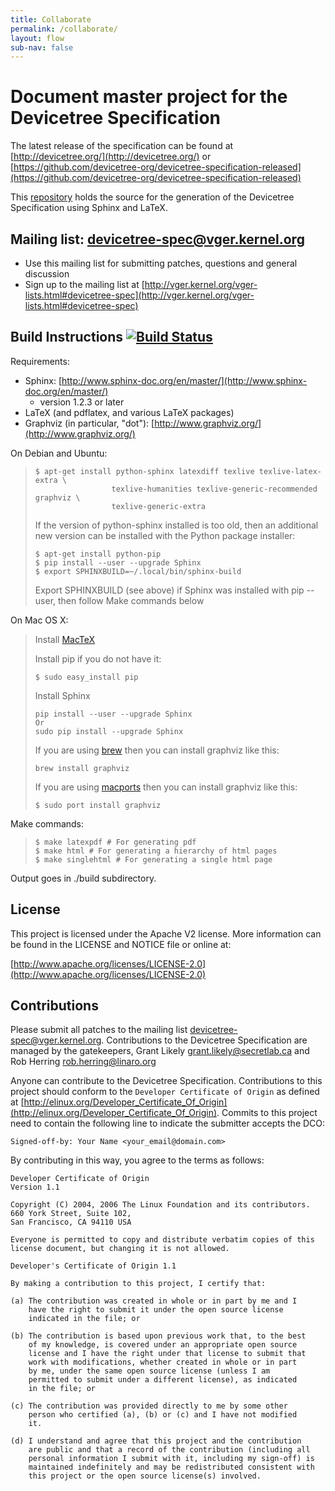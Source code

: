 ```yaml
---
title: Collaborate
permalink: /collaborate/
layout: flow
sub-nav: false
---
```

# Document master project for the Devicetree Specification

The latest release of the specification can be found at [http://devicetree.org/](http://devicetree.org/) or [https://github.com/devicetree-org/devicetree-specification-released](https://github.com/devicetree-org/devicetree-specification-released)

This [repository](https://github.com/devicetree-org/devicetree-specification) holds the source for the generation of the Devicetree Specification using Sphinx and LaTeX.

## Mailing list: devicetree-spec@vger.kernel.org

*   Use this mailing list for submitting patches, questions and general discussion
*   Sign up to the mailing list at [http://vger.kernel.org/vger-lists.html#devicetree-spec](http://vger.kernel.org/vger-lists.html#devicetree-spec)

## Build Instructions [![Build Status](https://travis-ci.org/devicetree-org/devicetree-specification.svg)](https://travis-ci.org/devicetree-org/devicetree-specification)

Requirements:

*   Sphinx: [http://www.sphinx-doc.org/en/master/](http://www.sphinx-doc.org/en/master/)
    *   version 1.2.3 or later
*   LaTeX (and pdflatex, and various LaTeX packages)
*   Graphviz (in particular, "dot"): [http://www.graphviz.org/](http://www.graphviz.org/)

On Debian and Ubuntu:

>     $ apt-get install python-sphinx latexdiff texlive texlive-latex-extra \
>                      texlive-humanities texlive-generic-recommended graphviz \
>                      texlive-generic-extra
>
> If the version of python-sphinx installed is too old, then an additional new version can be installed with the Python package installer:
>
>     $ apt-get install python-pip
>     $ pip install --user --upgrade Sphinx
>     $ export SPHINXBUILD=~/.local/bin/sphinx-build
>
> Export SPHINXBUILD (see above) if Sphinx was installed with pip --user, then follow Make commands below

On Mac OS X:

> Install [MacTeX](http://tug.org/mactex/)
>
> Install pip if you do not have it:
>
>     $ sudo easy_install pip
>
> Install Sphinx
>
>     pip install --user --upgrade Sphinx
>     Or
>     sudo pip install --upgrade Sphinx
>
> If you are using [brew](http://brew.sh) then you can install graphviz like this:
>
>     brew install graphviz
>
> If you are using [macports](https://www.macports.org/) then you can install graphviz like this:
>
>     $ sudo port install graphviz

Make commands:

>     $ make latexpdf # For generating pdf
>     $ make html # For generating a hierarchy of html pages
>     $ make singlehtml # For generating a single html page

Output goes in ./build subdirectory.

## License

This project is licensed under the Apache V2 license. More information can be found in the LICENSE and NOTICE file or online at:

[http://www.apache.org/licenses/LICENSE-2.0](http://www.apache.org/licenses/LICENSE-2.0)

## Contributions

Please submit all patches to the mailing list devicetree-spec@vger.kernel.org. Contributions to the Devicetree Specification are managed by the gatekeepers, Grant Likely [grant.likely@secretlab.ca](mailto:grant.likely@secretlab.ca) and Rob Herring [rob.herring@linaro.org](mailto:rob.herring@linaro.org)

Anyone can contribute to the Devicetree Specification. Contributions to this project should conform to the `Developer Certificate of Origin` as defined at [http://elinux.org/Developer_Certificate_Of_Origin](http://elinux.org/Developer_Certificate_Of_Origin). Commits to this project need to contain the following line to indicate the submitter accepts the DCO:

    Signed-off-by: Your Name <your_email@domain.com>

By contributing in this way, you agree to the terms as follows:

    Developer Certificate of Origin
    Version 1.1

    Copyright (C) 2004, 2006 The Linux Foundation and its contributors.
    660 York Street, Suite 102,
    San Francisco, CA 94110 USA

    Everyone is permitted to copy and distribute verbatim copies of this
    license document, but changing it is not allowed.

    Developer's Certificate of Origin 1.1

    By making a contribution to this project, I certify that:

    (a) The contribution was created in whole or in part by me and I
        have the right to submit it under the open source license
        indicated in the file; or

    (b) The contribution is based upon previous work that, to the best
        of my knowledge, is covered under an appropriate open source
        license and I have the right under that license to submit that
        work with modifications, whether created in whole or in part
        by me, under the same open source license (unless I am
        permitted to submit under a different license), as indicated
        in the file; or

    (c) The contribution was provided directly to me by some other
        person who certified (a), (b) or (c) and I have not modified
        it.

    (d) I understand and agree that this project and the contribution
        are public and that a record of the contribution (including all
        personal information I submit with it, including my sign-off) is
        maintained indefinitely and may be redistributed consistent with
        this project or the open source license(s) involved.
